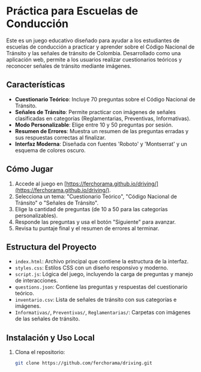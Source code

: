 # Práctica para Escuelas de Conducción

Este es un juego educativo diseñado para ayudar a los estudiantes de escuelas de conducción a practicar y aprender sobre el Código Nacional de Tránsito y las señales de tránsito de Colombia. Desarrollado como una aplicación web, permite a los usuarios realizar cuestionarios teóricos y reconocer señales de tránsito mediante imágenes.

## Características
- **Cuestionario Teórico**: Incluye 70 preguntas sobre el Código Nacional de Tránsito.
- **Señales de Tránsito**: Permite practicar con imágenes de señales clasificadas en categorías (Reglamentarias, Preventivas, Informativas).
- **Modo Personalizable**: Elige entre 10 y 50 preguntas por sesión.
- **Resumen de Errores**: Muestra un resumen de las preguntas erradas y sus respuestas correctas al finalizar.
- **Interfaz Moderna**: Diseñada con fuentes 'Roboto' y 'Montserrat' y un esquema de colores oscuro.

## Cómo Jugar
1. Accede al juego en [https://ferchorama.github.io/driving/](https://ferchorama.github.io/driving/).
2. Selecciona un tema: "Cuestionario Teórico", "Código Nacional de Tránsito" o "Señales de Tránsito".
3. Elige la cantidad de preguntas (de 10 a 50 para las categorías personalizables).
4. Responde las preguntas y usa el botón "Siguiente" para avanzar.
5. Revisa tu puntaje final y el resumen de errores al terminar.

## Estructura del Proyecto
- `index.html`: Archivo principal que contiene la estructura de la interfaz.
- `styles.css`: Estilos CSS con un diseño responsivo y moderno.
- `script.js`: Lógica del juego, incluyendo la carga de preguntas y manejo de interacciones.
- `questions.json`: Contiene las preguntas y respuestas del cuestionario teórico.
- `inventario.csv`: Lista de señales de tránsito con sus categorías e imágenes.
- `Informativas/`, `Preventivas/`, `Reglamentarias/`: Carpetas con imágenes de las señales de tránsito.

## Instalación y Uso Local
1. Clona el repositorio:
   ```bash
   git clone https://github.com/ferchorama/driving.git
